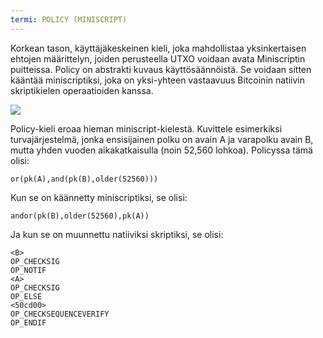 ```yaml
---
termi: POLICY (MINISCRIPT)
---
```


Korkean tason, käyttäjäkeskeinen kieli, joka mahdollistaa yksinkertaisen ehtojen määrittelyn, joiden perusteella UTXO voidaan avata Miniscriptin puitteissa. Policy on abstrakti kuvaus käyttösäännöistä. Se voidaan sitten kääntää miniscriptiksi, joka on yksi-yhteen vastaavuus Bitcoinin natiivin skriptikielen operaatioiden kanssa.

![](../../dictionnaire/assets/30.png)

Policy-kieli eroaa hieman miniscript-kielestä. Kuvittele esimerkiksi turvajärjestelmä, jonka ensisijainen polku on avain A ja varapolku avain B, mutta yhden vuoden aikakatkaisulla (noin 52,560 lohkoa). Policyssa tämä olisi:

```plaintext
or(pk(A),and(pk(B),older(52560)))
```

Kun se on käännetty miniscriptiksi, se olisi:

```plaintext
andor(pk(B),older(52560),pk(A))
```

Ja kun se on muunnettu natiiviksi skriptiksi, se olisi:

```plaintext
<B>
OP_CHECKSIG
OP_NOTIF
<A>
OP_CHECKSIG
OP_ELSE
<50cd00>
OP_CHECKSEQUENCEVERIFY
OP_ENDIF
```